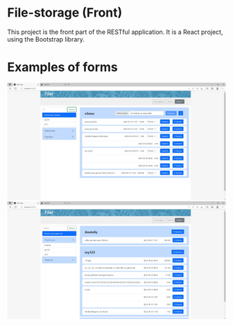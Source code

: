 # File-storage (Front)

This project is the front part of the RESTful application. It is a React project, using the Bootstrap library.

# Examples of forms

![ScreenShot](https://github.com/EgorKa-Crash/File-storage_Front/blob/master/src/components/img/Screenshot_2.png?raw=true)
![alt text](https://github.com/EgorKa-Crash/File-storage_Front/blob/master/src/components/img/Screenshot_5.png?raw=true)
